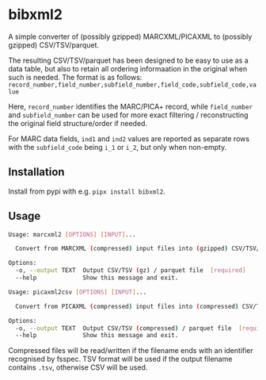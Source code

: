 # bibxml2

A simple converter of (possibly gzipped) MARCXML/PICAXML to (possibly gzipped) CSV/TSV/parquet.

The resulting CSV/TSV/parquet has been designed to be easy to use as a data table, but also to retain all ordering informaation in the original when such is needed. The format is as follows:
`record_number,field_number,subfield_number,field_code,subfield_code,value`

Here, `record_number` identifies the MARC/PICA+ record, while `field_number` and `subfield_number` can be used for more exact filtering / reconstructing the original field structure/order if needed.

For MARC data fields, `ind1` and `ind2` values are reported as separate rows with the `subfield_code` being `i_1` or `i_2`, but only when non-empty.

## Installation

Install from pypi with e.g. `pipx install bibxml2`.

## Usage

```sh
Usage: marcxml2 [OPTIONS] [INPUT]...

  Convert from MARCXML (compressed) input files into (gzipped) CSV/TSV/parquet

Options:
  -o, --output TEXT  Output CSV/TSV (gz) / parquet file  [required]
  --help             Show this message and exit.
```

```sh
Usage: picaxml2csv [OPTIONS] [INPUT]...

  Convert from PICAXML (compressed) input files into (compressed) CSV/TSV/parquet

Options:
  -o, --output TEXT  Output CSV/TSV (compressed) / parquet file  [required]
  --help             Show this message and exit.
```

Compressed files will be read/written if the filename ends with an identifier recognised by fsspec. TSV format will be used if the output filename contains `.tsv`, otherwise CSV will be used.
